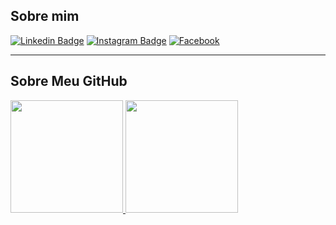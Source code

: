 ## Sobre mim

[![Linkedin Badge](https://img.shields.io/badge/LinkedIn-0077B5?style=for-the-badge&logo=linkedin&logoColor=white)](https://br.linkedin.com/in/jacksonwendelsantossa/)
[![Instagram Badge](https://img.shields.io/badge/Instagram-E4405F?style=for-the-badge&logo=instagram&logoColor=white)](https://www.instagram.com/jackssmtb/)
[![Facebook](https://img.shields.io/badge/Facebook-1877F2?style=for-the-badge&logo=facebook&logoColor=white)](https://www.facebook.com/wendelmaxi)


----

## Sobre Meu GitHub
<a href="https://github.com/wendelmax">
  <img height="180em" src="https://github-readme-stats.vercel.app/api?username=wendelmax&show_icons=true&theme=tokyonight&include_all_commits=true&count_private=true"/>
  <img height="180em" src="https://github-readme-stats.vercel.app/api/top-langs/?username=wendelmax&layout=compact&langs_count=7&theme=tokyonight"/>
</a>
